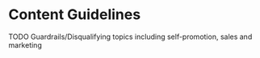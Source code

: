# Content Guidelines

TODO Guardrails/Disqualifying topics including self-promotion, sales and marketing